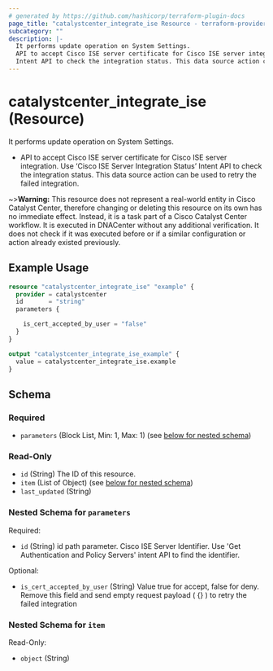 ```yaml
---
# generated by https://github.com/hashicorp/terraform-plugin-docs
page_title: "catalystcenter_integrate_ise Resource - terraform-provider-catalystcenter"
subcategory: ""
description: |-
  It performs update operation on System Settings.
  API to accept Cisco ISE server certificate for Cisco ISE server integration. Use ‘Cisco ISE Server Integration Status’
  Intent API to check the integration status. This data source action can be used to retry the failed integration.
---
```


# catalystcenter_integrate_ise (Resource)

It performs update operation on System Settings.

- API to accept Cisco ISE server certificate for Cisco ISE server integration. Use ‘Cisco ISE Server Integration Status’
Intent API to check the integration status. This data source action can be used to retry the failed integration.



~>**Warning:**
This resource does not represent a real-world entity in Cisco Catalyst Center, therefore changing or deleting this resource on its own has no immediate effect.
Instead, it is a task part of a Cisco Catalyst Center workflow. It is executed in DNACenter without any additional verification. It does not check if it was executed before or if a similar configuration or action already existed previously.

## Example Usage

```terraform
resource "catalystcenter_integrate_ise" "example" {
  provider = catalystcenter
  id       = "string"
  parameters {

    is_cert_accepted_by_user = "false"
  }
}

output "catalystcenter_integrate_ise_example" {
  value = catalystcenter_integrate_ise.example
}
```

<!-- schema generated by tfplugindocs -->
## Schema

### Required

- `parameters` (Block List, Min: 1, Max: 1) (see [below for nested schema](#nestedblock--parameters))

### Read-Only

- `id` (String) The ID of this resource.
- `item` (List of Object) (see [below for nested schema](#nestedatt--item))
- `last_updated` (String)

<a id="nestedblock--parameters"></a>
### Nested Schema for `parameters`

Required:

- `id` (String) id path parameter. Cisco ISE Server Identifier. Use 'Get Authentication and Policy Servers' intent API to find the identifier.

Optional:

- `is_cert_accepted_by_user` (String) Value true for accept, false for deny. Remove this field and send empty request payload ( {} ) to retry the failed integration


<a id="nestedatt--item"></a>
### Nested Schema for `item`

Read-Only:

- `object` (String)
